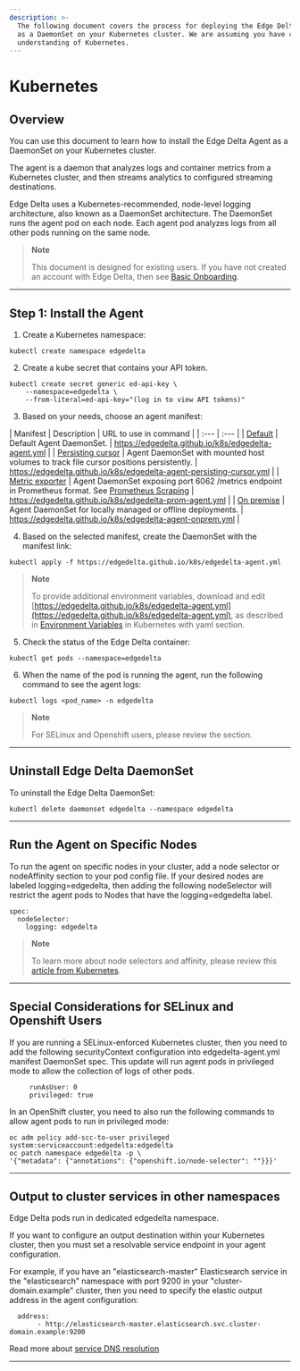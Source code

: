 ```yaml
---
description: >-
  The following document covers the process for deploying the Edge Delta agent
  as a DaemonSet on your Kubernetes cluster. We are assuming you have conceptual
  understanding of Kubernetes.
---
```


# Kubernetes

## Overview

You can use this document to learn how to install the Edge Delta Agent as a DaemonSet on your Kubernetes cluster.

The agent is a daemon that analyzes logs and container metrics from a Kubernetes cluster, and then streams analytics to configured streaming destinations.

Edge Delta uses a Kubernetes-recommended, node-level logging architecture, also known as a DaemonSet architecture. The DaemonSet runs the agent pod on each node. Each agent pod analyzes logs from all other pods running on the same node.


> **Note**
>
> This document is designed for existing users. If you have not created an account with Edge Delta, then see [Basic Onboarding](/docs/basic-onboarding.md).

***


## Step 1: Install the Agent 

1. Create a Kubernetes namespace:

```text
kubectl create namespace edgedelta
```

2. Create a kube secret that contains your API token.

```text
kubectl create secret generic ed-api-key \
    --namespace=edgedelta \
    --from-literal=ed-api-key="(log in to view API tokens)"
```

3. Based on your needs, choose an agent manifest:

| Manifest | Description | URL to use in command |
| :---     | :---        |
| [Default](https://edgedelta.github.io/k8s/edgedelta-agent.yml) | Default Agent DaemonSet. | https://edgedelta.github.io/k8s/edgedelta-agent.yml |
| [Persisting cursor](https://edgedelta.github.io/k8s/edgedelta-agent-persisting-cursor.yml) | Agent DaemonSet with mounted host volumes to track file cursor positions persistently. | https://edgedelta.github.io/k8s/edgedelta-agent-persisting-cursor.yml |
| [Metric exporter](https://edgedelta.github.io/k8s/edgedelta-prom-agent.yml) | Agent DaemonSet exposing port 6062 /metrics endpoint in Prometheus format. See [Prometheus Scraping](../appendices/prometheus-scraping.md) | https://edgedelta.github.io/k8s/edgedelta-prom-agent.yml |
| [On premise](https://edgedelta.github.io/k8s/edgedelta-agent-onprem.yml) | Agent DaemonSet for locally managed or offline deployments. | https://edgedelta.github.io/k8s/edgedelta-agent-onprem.yml |


4. Based on the selected manifest, create the DaemonSet with the manifest link:

```text
kubectl apply -f https://edgedelta.github.io/k8s/edgedelta-agent.yml
```

> **Note**
>
> To provide additional environment variables, download and edit [https://edgedelta.github.io/k8s/edgedelta-agent.yml](https://edgedelta.github.io/k8s/edgedelta-agent.yml), as described in [Environment Variables](https://docs.edgedelta.com/installation/environment-variables/) in Kubernetes with yaml section.


5. Check the status of the Edge Delta container:

```text
kubectl get pods --namespace=edgedelta
```

6. When the name of the pod is running the agent, run the following command to see the agent logs:

```text
kubectl logs <pod_name> -n edgedelta
```

> **Note**
>
> For SELinux and Openshift users, please review the section.

***

## Uninstall Edge Delta DaemonSet

To uninstall the Edge Delta DaemonSet:

```text
kubectl delete daemonset edgedelta --namespace edgedelta
```

***

## Run the Agent on Specific Nodes

To run the agent on specific nodes in your cluster, add a node selector or nodeAffinity section to your pod config file. If your desired nodes are labeled logging=edgedelta, then adding the following nodeSelector will restrict the agent pods to Nodes that have the logging=edgedelta label.

```text
spec:
  nodeSelector:
    logging: edgedelta
```

> **Note**
>
> To learn more about node selectors and affinity, please review this [article from Kubernetes](https://kubernetes.io/docs/concepts/scheduling-eviction/assign-pod-node/).


***

## Special Considerations for SELinux and Openshift Users

If you are running a SELinux-enforced Kubernetes cluster, then you need to add the following securityContext configuration into edgedelta-agent.yml manifest DaemonSet spec. This update will run agent pods in privileged mode to allow the collection of logs of other pods.

```text
     runAsUser: 0
     privileged: true
```

In an OpenShift cluster, you need to also run the following commands to allow agent pods to run in privileged mode:

```text
oc adm policy add-scc-to-user privileged system:serviceaccount:edgedelta:edgedelta
oc patch namespace edgedelta -p \
'{"metadata": {"annotations": {"openshift.io/node-selector": ""}}}'
```

***

## Output to cluster services in other namespaces

Edge Delta pods run in dedicated edgedelta namespace. 

If you want to configure an output destination within your Kubernetes cluster, then you must set a resolvable service endpoint in your agent configuration.

For example, if you have an "elasticsearch-master" Elasticsearch service in the "elasticsearch" namespace with port 9200 in your "cluster-domain.example" cluster, then you need to specify the elastic output address in the agent configuration:


```text
  address:
       - http://elasticsearch-master.elasticsearch.svc.cluster-domain.example:9200
```

Read more about [service DNS resolution](https://kubernetes.io/docs/concepts/services-networking/dns-pod-service/#a-aaaa-records)

***

